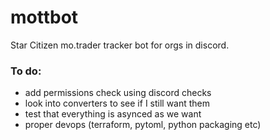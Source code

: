 # mottbot

Star Citizen mo.trader tracker bot for orgs in discord.

### To do:

  * add permissions check using discord checks
  * look into converters to see if I still want them
  * test that everything is asynced as we want
  * proper devops (terraform, pytoml, python packaging etc)

